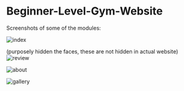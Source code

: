 # Beginner-Level-Gym-Website
Screenshots of some of the modules: 

![index](https://user-images.githubusercontent.com/74677763/99880740-4bb86380-2c3b-11eb-8209-e5c1cdaedf31.jpg)


(purposely hidden the faces, these are not hidden in actual website)
![review](https://user-images.githubusercontent.com/74677763/99880833-d8632180-2c3b-11eb-8adc-a6fead6c0aad.jpg)


![about](https://user-images.githubusercontent.com/74677763/99880744-4e1abd80-2c3b-11eb-8847-a7089d40a126.jpg)


![gallery](https://user-images.githubusercontent.com/74677763/99880746-4eb35400-2c3b-11eb-90d1-b156e0ed66e4.jpg)
